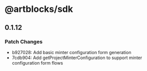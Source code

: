# @artblocks/sdk

## 0.1.12

### Patch Changes

- b927028: Add basic minter configuration form generation
- 7cdb904: Add getProjectMinterConfiguration to support minter configuration form flows
